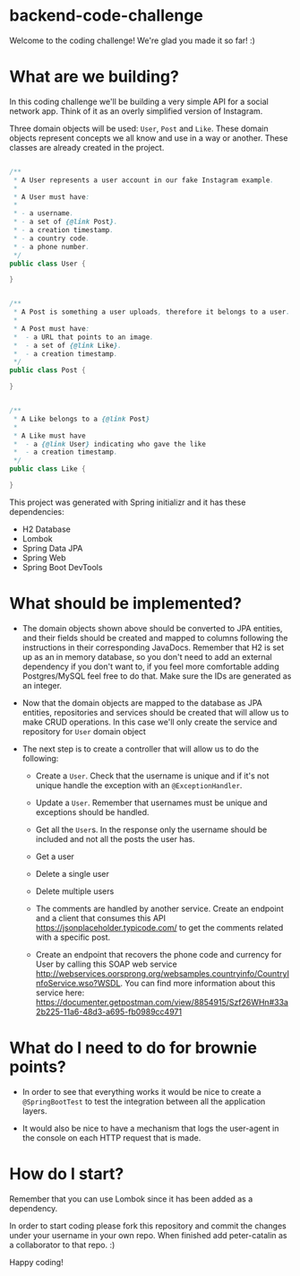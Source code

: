 # backend-code-challenge

Welcome to the coding challenge! We're glad you made it so far! :)

# What are we building?

In this coding challenge we'll be building a very simple API for a social network app. Think
of it as an overly simplified version of Instagram.

Three domain objects will be used: `User`, `Post` and `Like`. These domain objects represent
concepts we all know and use in a way or another. These classes are already created in the project.

```java

/**
 * A User represents a user account in our fake Instagram example.
 *
 * A User must have:
 *
 * - a username.
 * - a set of {@link Post}.
 * - a creation timestamp.
 * - a country code.
 * - a phone number.
 */
public class User {

}
```

```java

/**
 * A Post is something a user uploads, therefore it belongs to a user.
 *
 * A Post must have:
 *  - a URL that points to an image.
 *  - a set of {@link Like}.
 *  - a creation timestamp.
 */
public class Post {

}
```

```java

/**
 * A Like belongs to a {@link Post}
 *
 * A Like must have
 *  - a {@link User} indicating who gave the like
 *  - a creation timestamp.
 */
public class Like {

}
```

This project was generated with Spring initializr and it has these dependencies:

- H2 Database
- Lombok
- Spring Data JPA
- Spring Web
- Spring Boot DevTools

# What should be implemented?

- The domain objects shown above should be converted to JPA entities, and their fields should be created and
  mapped to columns following the instructions in their corresponding JavaDocs. Remember that H2 is set up 
  as an in memory database, so you don't need to add an external dependency if you don't want to, if you feel
  more comfortable adding Postgres/MySQL feel free to do that. Make sure the IDs are generated as an integer.
  
- Now that the domain objects are mapped to the database as JPA entities, repositories and services should be 
  created that will allow us to make CRUD operations. In this case we'll only create the service and repository
  for `User` domain object
  
- The next step is to create a controller that will allow us to do the following:
  
    - Create a `User`. Check that the username is unique and if it's not unique handle the exception with an `@ExceptionHandler`.
  
    - Update a `User`. Remember that usernames must be unique and exceptions should be handled.

    - Get all the `User`s. In the response only the username should be included and not all the posts the user has.
      
    - Get a user
     
    - Delete a single user

    - Delete multiple users
  
    - The comments are handled by another service. Create an endpoint and a client that consumes this 
      API https://jsonplaceholder.typicode.com/ to get the comments related with a specific post.
  
    - Create an endpoint that recovers the phone code and currency for User by calling this SOAP web
      service http://webservices.oorsprong.org/websamples.countryinfo/CountryInfoService.wso?WSDL. 
      You can find more information about this service here: https://documenter.getpostman.com/view/8854915/Szf26WHn#33a2b225-11a6-48d3-a695-fb0989cc4971
  
# What do I need to do for brownie points?
  
- In order to see that everything works it would be nice to create a `@SpringBootTest` to test the integration between all 
  the application layers.
  
- It would also be nice to have a mechanism that logs the user-agent in the console on each HTTP request that is made.

# How do I start?

Remember that you can use Lombok since it has been added as a dependency.

In order to start coding please fork this repository and commit the changes under your username in your own repo. When finished
add peter-catalin as a collaborator to that repo. :)

Happy coding!
